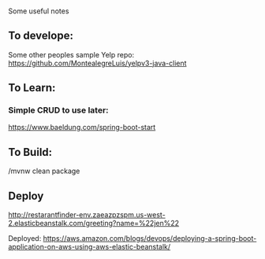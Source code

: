 ###
Some useful notes

## To develope:

Some other peoples sample Yelp repo:
https://github.com/MontealegreLuis/yelpv3-java-client

## To Learn:

### Simple CRUD to use later:
https://www.baeldung.com/spring-boot-start

## To Build:
/mvnw clean package

###

## Deploy
http://restarantfinder-env.zaeazpzspm.us-west-2.elasticbeanstalk.com/greeting?name=%22jen%22

Deployed:
https://aws.amazon.com/blogs/devops/deploying-a-spring-boot-application-on-aws-using-aws-elastic-beanstalk/